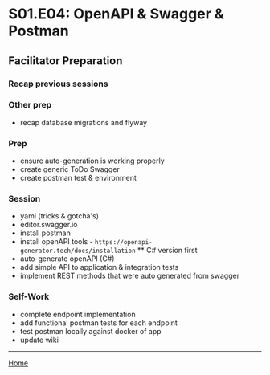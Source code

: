 # S01.E04: OpenAPI & Swagger & Postman

## Facilitator Preparation


### Recap previous sessions
  
  
### Other prep
- recap database migrations and flyway

### Prep
- ensure auto-generation is working properly
- create generic ToDo Swagger
- create postman test & environment

### Session
- yaml (tricks & gotcha's)
- editor.swagger.io
- install postman
- install openAPI tools - `https://openapi-generator.tech/docs/installation`
   ** C# version first
- auto-generate openAPI (C#)
- add simple API to application & integration tests
- implement REST methods that were auto generated from swagger

### Self-Work
- complete endpoint implementation
- add functional postman tests for each endpoint
- test postman locally against docker of app
- update wiki


---
[Home](../README.md)
